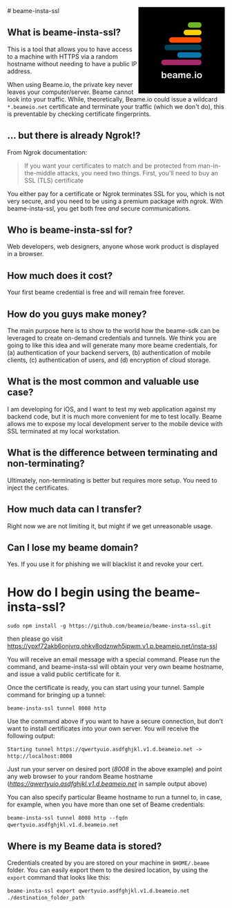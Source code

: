 <img align="right" src="img/beame.png">
# beame-insta-ssl

## What is beame-insta-ssl?

This is a tool that allows you to have access to a machine with HTTPS via a random hostname without needing to have a public IP address.

When using Beame.io, the private key never leaves your computer/server. Beame cannot look into your traffic. While, theoretically, Beame.io could issue a wildcard `*.beameio.net` certificate and terminate your traffic (which we don't do), this is preventable by checking certificate fingerprints.

## ... but there is already Ngrok!?

From Ngrok documentation:
> If you want your certificates to match and be protected from man-in-the-middle attacks, you need two things. First, you'll need to buy an SSL (TLS) certificate

You either pay for a certificate or Ngrok terminates SSL for you, which is not very secure, and you need to be using a premium package with ngrok. With beame-insta-ssl, you get both free _and_ secure communications.

## Who is beame-insta-ssl for?

Web developers, web designers, anyone whose work product is displayed in a browser.

## How much does it cost?

Your first beame credential is free and will remain free forever.

## How do you guys make money?

The main purpose here is to show to the world how the beame-sdk can be leveraged to create on-demand credentials and tunnels. We think you are going to like this idea and will generate many more beame credentials, for (a) authentication of your backend servers, (b) authentication of mobile clients, (c) authentication of users, and (d) encryption of cloud storage.

## What is the most common and valuable use case?
I am developing for iOS, and I want to test my web application against my backend code, but it is much more convenient for me to test locally. Beame allows me to expose my local development server to the mobile device with SSL terminated at my local workstation.

## What is the difference between terminating and non-terminating?

Ultimately, non-terminating is better but requires more setup. You need to inject the certificates.

## How much data can I transfer?

Right now we are not limiting it, but might if we get unreasonable usage.

## Can I lose my beame domain?

Yes. If you use it for phishing we will blacklist it and revoke your cert.

# How do I begin using the beame-insta-ssl?

	sudo npm install -g https://github.com/beameio/beame-insta-ssl.git

then please go visit https://ypxf72akb6onjvrq.ohkv8odznwh5jpwm.v1.p.beameio.net/insta-ssl

You will receive an email message with a special command. Please run the command, and beame-insta-ssl will obtain your very own beame hostname, and issue a valid public certificate for it.

Once the certificate is ready, you can start using your tunnel. Sample command for bringing up a tunnel:

	beame-insta-ssl tunnel 8008 http

Use the command above if you want to have a secure connection, but don't want to install certificates into your own server. You will receive the following output:

	Starting tunnel https://qwertyuio.asdfghjkl.v1.d.beameio.net -> http://localhost:8008

Just run your server on desired port (_8008_ in the above example) and point any web browser to your random Beame hostname (_https://qwertyuio.asdfghjkl.v1.d.beameio.net_ in sample output above)

You can also specify particular Beame hostname to run a tunnel to, in case, for example, when you have more than one set of Beame credentials:

	beame-insta-ssl tunnel 8008 http --fqdn qwertyuio.asdfghjkl.v1.d.beameio.net

## Where is my Beame data is stored?
Credentials created by you are stored on your machine in `$HOME/.beame` folder. You can easily export them to the desired location, by using the `export` command that looks like this:

	beame-insta-ssl export qwertyuio.asdfghjkl.v1.d.beameio.net ./destination_folder_path

